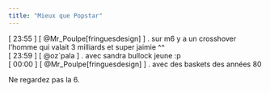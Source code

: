 ```yaml
---
title: "Mieux que Popstar"
---
```


[ 23:55 ] [ @Mr_Poulpe[fringuesdesign] ] . sur m6 y a un crosshover l'homme
qui valait 3 milliards et super jaimie ^^  
[ 23:59 ] [ @oz`pala ] . avec sandra bullock jeune :p  
[ 00:00 ] [ @Mr_Poulpe[fringuesdesign] ] . avec des baskets des années 80

Ne regardez pas la 6.

